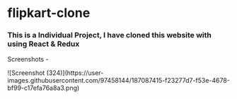 # flipkart-clone

<h3>This is a Individual Project, I have cloned this website with using React & Redux </h3>
<p>Screenshots -</p>
![Screenshot (324)](https://user-images.githubusercontent.com/97458144/187087415-f23277d7-f53e-4678-bf99-c17efa76a8a3.png)
